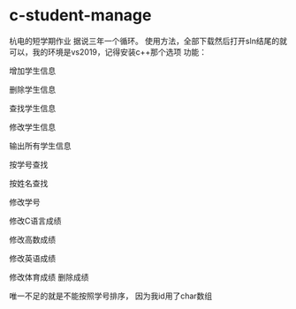 # c-student-manage
杭电的短学期作业
据说三年一个循环。
使用方法，全部下载然后打开sln结尾的就可以，我的环境是vs2019，记得安装c++那个选项
功能：

增加学生信息

删除学生信息

查找学生信息

修改学生信息

输出所有学生信息

按学号查找

按姓名查找

修改学号

修改C语言成绩

 修改高数成绩
 
修改英语成绩

修改体育成绩 
删除成绩


唯一不足的就是不能按照学号排序， 因为我id用了char数组
